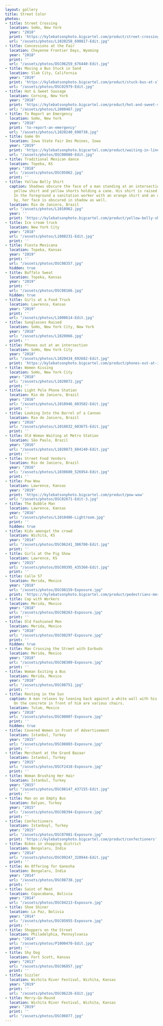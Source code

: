 ```yaml
---
layout: gallery
title: Street Color
photos:
- title: Street Crossing
  location: SoHo, New York
  year: "2018"
  print: 'https://kylebatsonphoto.bigcartel.com/product/street-crossing'
  url: "/assets/photos/L1020258_690817-Edit.jpg"
- title: Concessions at the Fair
  location: Cheyenne Frontier Days, Wyoming
  year: "2018"
  print: ''
  url: "/assets/photos/DSC06259_676440-Edit.jpg"
- title: Moving a Bus Stuck in Sand
  location: Slab City, California
  year: "2019"
  print: 'https://kylebatsonphoto.bigcartel.com/product/stuck-bus-at-slab-city'
  url: "/assets/photos/DSC02979-Edit.jpg"
- title: Hot & Sweet Sausage
  location: Corning, New York
  year: "2018"
  print: 'https://kylebatsonphoto.bigcartel.com/product/hot-and-sweet-sausage'
  url: "/assets/photos/L1080467.jpg"
- title: To Report an Emergency
  location: SoHo, New York
  year: "2018"
  print: 'to-report-an-emergency'
  url: "/assets/photos/L1020240_690738.jpg"
- title: Game On
  location: Iowa State Fair Des Moines, Iowa
  year: "2019"
  print: 'https://kylebatsonphoto.bigcartel.com/product/waiting-in-line-at-the-fair'
  url: "/assets/photos/DSC00080-Edit.jpg"
- title: Traditional Mexican dance
  location: Topeka, KS
  year: "2018"
  url: "/assets/photos/DSC05062.jpg"
  print: ''
- title: Yellow Belly Shirt
  caption: Shadows obscure the face of a man standing at an intersection wearing a
    yellow shirt and yellow shorts holding a cane. His shirt is raised over his belly.
    In the foreground a sanitation worker with an orange shirt and an orange hat passes
    by, her face is obscured in shadow as well.
  location: Rio de Janiero, Brazil
  url: "/assets/photos/L1010962.jpg"
  year: ''
  print: 'https://kylebatsonphoto.bigcartel.com/product/yellow-belly-shirt'
- title: Ice cream truck
  location: New York City
  year: "2018"
  url: "/assets/photos/L1080231-Edit.jpg"
  print: ''
- title: Fiesta Mexicana
  location: Topeka, Kansas
  year: "2019"
  print: ''
  url: "/assets/photos/DSC08357.jpg"
  hidden: true
- title: Buffalo Sweat
  location: Topeka, Kansas
  year: "2019"
  print: ''
  url: "/assets/photos/DSC08166.jpg"
  hidden: true
- title: Girls at a Food Truck
  location: Lawrence, Kansas
  year: "2019"
  print: ''
  url: "/assets/photos/L1000614-Edit.jpg"
- title: Sunglasses Raised
  location: SoHo, New York City, New York
  year: "2018"
  url: "/assets/photos/L1020066.jpg"
  print: ''
- title: Phones out at an intersection
  location: SoHo, New York City
  year: "2018"
  url: "/assets/photos/L1020434_692682-Edit.jpg"
  print: 'https://kylebatsonphoto.bigcartel.com/product/phones-out-at-intersection'
- title: Women Kissing
  location: SoHo, New York City
  year: "2018"
  url: "/assets/photos/L1020072.jpg"
  print: ''
- title: Light Pole Phone Station
  location: Rio de Janiero, Brazil
  year: "2016"
  url: "/assets/photos/L1010946_603502-Edit.jpg"
  print: ''
- title: Looking Into the Barrel of a Cannon
  location: Rio de Janiero, Brazil
  year: "2016"
  url: "/assets/photos/L1010832_603675-Edit.jpg"
  print: ''
- title: Old Woman Waiting at Metro Station
  location: São Paulo, Brazil
  year: "2016"
  url: "/assets/photos/L1020873_604140-Edit.jpg"
  print: ''
- title: Street Food Vendors
  location: Rio de Janiero, Brazil
  year: "2016"
  url: "/assets/photos/L1030600_526954-Edit.jpg"
  print: ''
- title: Pow Wow
  location: Lawrence, Kansas
  year: "2019"
  print: 'https://kylebatsonphoto.bigcartel.com/product/pow-wow'
  url: "/assets/photos/DSC02671-Edit-3.jpg"
- title: The Bubble Man
  location: Lawrence, Kansas
  year: "2016"
  url: "/assets/photos/L1010406-Lightroom.jpg"
  print: ''
  hidden: true
- title: Kids amongst the crowd
  location: Wichita, KS
  year: "2014"
  url: "/assets/photos/DSC06241_306700-Edit.jpg"
  print: ''
- title: Girls at the Pig Show
  location: Lawrence, KS
  year: "2015"
  url: "/assets/photos/DSC09395_435360-Edit.jpg"
  print: ''
- title: Calle 57
  location: Merida, Mexico
  year: "2018"
  url: "/assets/photos/DSC08159-Exposure.jpg"
  print: 'https://kylebatsonphoto.bigcartel.com/product/pedestrians-merida-mexico'
- title: Cop with Workers
  location: Merida, Mexico
  year: "2018"
  url: "/assets/photos/DSC08263-Exposure.jpg"
  print: ''
- title: Old Fashioned Men
  location: Merida, Mexico
  year: "2018"
  url: "/assets/photos/DSC08297-Exposure.jpg"
  print: ''
  hidden: true
- title: Man Crossing the Street with Earbuds
  location: Merida, Mexico
  year: "2018"
  url: "/assets/photos/DSC08309-Exposure.jpg"
  print: ''
- title: Woman Exiting a Bus
  location: Merida, Mexico
  year: "2018"
  url: "/assets/photos/DSC08751.jpg"
  print: ''
- title: Resting in the Sun
  caption: A man relaxes by leaning back against a white wall with his eyes closed.
    On the concrete in front of him are various chairs.
  location: Tulum, Mexico
  year: "2018"
  url: "/assets/photos/DSC00007-Exposure.jpg"
  print: ''
  hidden: true
- title: Covered Women in Front of Advertisement
  location: Istanbul, Turkey
  year: "2015"
  url: "/assets/photos/DSC08803-Exposure.jpg"
  print: ''
- title: Merchant at the Grand Bazaar
  location: Istanbul, Turkey
  year: "2015"
  url: "/assets/photos/DSCF2418-Exposure.jpg"
  print: ''
- title: Woman Brushing Her Hair
  location: Istanbul, Turkey
  year: "2015"
  url: "/assets/photos/DSC08147_437155-Edit.jpg"
  print: ''
- title: Man on an Empty Bus
  location: Dalyan, Turkey
  year: "2015"
  url: "/assets/photos/DSC08394-Exposure.jpg"
  print: ''
- title: Confectioners
  location: Istanbuyl, Turkey
  year: "2015"
  url: "/assets/photos/DSC07081-Exposure.jpg"
  print: 'https://kylebatsonphoto.bigcartel.com/product/confectioners'
- title: Bikes in shopping district
  location: Bengalaru, India
  year: "2014"
  url: "/assets/photos/DSC09247_328944-Edit.jpg"
  print: ''
- title: An Offering for Ganesha
  location: Bengalaru, India
  year: "2014"
  url: "/assets/photos/DSC08738.jpg"
  print: ''
- title: Saint of Meat
  location: Copacabana, Bolivia
  year: "2014"
  url: "/assets/photos/DSC04213-Exposure.jpg"
- title: Shoe Shiner
  location: La Paz, Bolivia
  year: "2014"
  url: "/assets/photos/DSC05055-Exposure.jpg"
  print: ''
- title: Shoppers on the Street
  location: Philadelphia, Pennsylvania
  year: "2014"
  url: "/assets/photos/P1000470-Edit.jpg"
  print: ''
- title: Shy Dog
  location: Fort Scott, Kansas
  year: "2013"
  url: "/assets/photos/DSC06857.jpg"
  print: ''
- title: Sizzler
  location: Wichita River Festival, Wichita, Kansas
  year: "2019"
  print: ''
  url: "/assets/photos/DSC06226-Edit.jpg"
- title: Merry-Go-Round
  location: Wichita River Festival, Wichita, Kansas
  year: "2019"
  print: ''
  url: "/assets/photos/DSC06077.jpg"
---
```

